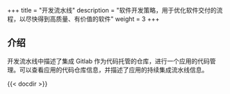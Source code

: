 ﻿+++
title = "开发流水线"
description = "软件开发策略，用于优化软件交付的流程，以尽快得到高质量、有价值的软件"
weight = 3
+++

## 介绍
开发流水线中描述了集成 Gitlab 作为代码托管的仓库，进行一个应用的代码管理。可以查看应用的代码仓库信息，并描述了应用的持续集成流水线信息。

{{< docdir >}}
